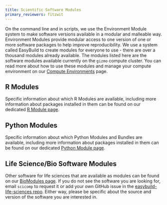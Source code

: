 ```yaml
---
title: Scientific Software Modules
primary_reviewers: fitzwit
---
```


On the command line and in scripts, we use the Environment Module system to make software versions available in a modular and malleable way. Environment Modules provide modular access to one version of one or more software packages to help improve reproducibility. We use a system called EasyBuild to create modules for everyone to use - there are over a thousand modules already available. The modules listed here are the software modules available currently on the `gizmo` compute cluster.
You can read more about how to use these modules and manage your compute environment on our [Compute Environments](/scicomputing/compute_environments/) page.

## R Modules
Specific information about which R Modules are available, including more information about packages installed in them can be found on our dedicated [R Module page](/rModules/).

## Python Modules
Specific information about which Python Modules and Bundles are available, including more information about packages installed in them can be found on our dedicated [Python Module page](/pythonModules/).

## Life Science/Bio Software Modules
Other software for life sciences that are available as modules can be found on our [BioModules page](/scicomputing/bio-modules-18.04/).  If you do not see the software you are looking for, email `scicomp` to request it or add your own GitHub issue in the [easybuild-life-sciences repo](https://github.com/FredHutch/easybuild-life-sciences).  Either way, please be specific about the source and version of the software you are interested in.  
